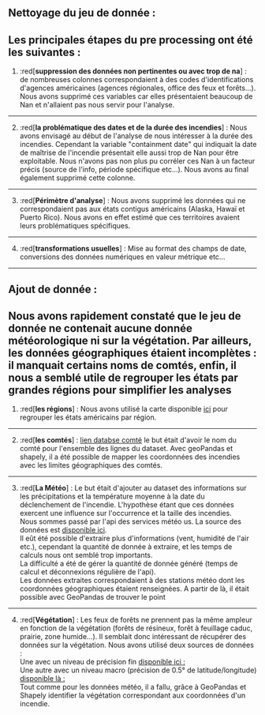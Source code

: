 ## Nettoyage du jeu de donnée : 

Les principales étapes du pre processing ont été les suivantes : 
---
1.  :red[**suppression des données non pertinentes ou avec trop de na**] : 
    de nombreuses colonnes correspondaient à des codes d'identifications d'agences américaines (agences régionales, office des feux et forêts...). Nous avons supprimé ces variables car elles présentaient beaucoup de Nan et n'allaient pas nous servir pour l'analyse.
---
2. :red[**la problématique des dates et de la durée des incendies**] : 
    Nous avons envisagé au début de l'analyse de nous intéresser à la durée des incendies. Cependant la variable "containment date" qui indiquait la date de maîtrise de l'incendie présentait elle aussi trop de Nan pour être exploitable. Nous n'avons pas non plus pu corréler ces Nan à un facteur précis (source de l'info, période spécifique etc...). Nous avons au final également supprimé cette colonne.
---
3. :red[**Périmètre d'analyse**] : 
    Nous avons supprimé les données qui ne correspondaient pas aux états contigus américains (Alaska, Hawaï et Puerto Rico). Nous avons en effet estimé que ces territoires avaient leurs problématiques spécifiques.
---
4. :red[**transformations usuelles**] : 
    Mise au format des champs de date, conversions des données numériques en valeur métrique etc...
---
## Ajout de donnée : 

Nous avons rapidement constaté que le jeu de donnée ne contenait aucune donnée météorologique ni sur la végétation. Par ailleurs, les données géographiques étaient incomplètes : il manquait certains noms de comtés, enfin, il nous a semblé utile de regrouper les états par grandes régions pour simplifier les analyses
---
1. :red[**les régions**] : 
    Nous avons utilisé la carte disponible [ici]( https://www.usgs.gov/programs/climate-adaptation-science-centers/casc-network-and-region-maps#:~:text=The%20CASCs%20are%20divided%20into,%2C%20South%20Central%2C%20and%20Southeast) pour regrouper les états américains par région.
---
2. :red[**les comtés**] :
    [lien databse comté](https://www.census.gov/geographies/mapping-files/time-series/geo/carto-boundary-file.html)
    le but était d'avoir le nom du comté pour l'ensemble des lignes du dataset. Avec geoPandas et shapely, il a été possible de mapper les coordonnées des incendies avec les limites géographiques des comtés.
---
3. :red[**La Météo**] : 
    Le but était d'ajouter au dataset des informations sur les précipitations et la température moyenne à la date du déclenchement de l'incendie.
    L'hypothèse étant que ces données exercent une influence sur l'occurrence et la taille des incendies.\
    Nous sommes passé par l'api des services météo us. La source des données est [disponible ici](https://www.ncei.noaa.gov/access).\
    Il eût été possible d'extraire plus d'informations (vent, humidité de l'air etc.), cependant la quantité de donnée à extraire, et les temps de calculs nous ont semblé trop importants.\
     La difficulté a été de gérer la quantité de donnée généré (temps de calcul et déconnexions régulière de l'api).\
    Les données extraites correspondaient à des stations météo dont les coordonnées géographiques étaient renseignées. A partir de là, il était possible avec GeoPandas de trouver le point 

---
4. :red[**Végétation**] : 
    Les feux de forêts ne prennent pas la même ampleur en fonction de la végétation (forêts de résineux, forêt à feuillage caduc, prairie, zone humide...). Il semblait donc intéressant de récupérer des données sur la végétation.
    Nous avons utilisé deux sources de données :\
    Une avec un niveau de précision fin [disponible ici :](https://water.usgs.gov/GIS/dsdl/ds240/index.html)\
    Une autre avec un niveau macro (précision de 0.5° de latitude/longitude)  [disponible là :](https://www.ncei.noaa.gov/erddap/griddap/areaveg_hyde_by_time_latitude_longitude.html)\
    Tout comme pour les données météo, il a fallu, grâce à GeoPandas et Shapely identifier la végétation correspondant aux coordonnées d'un incendie.